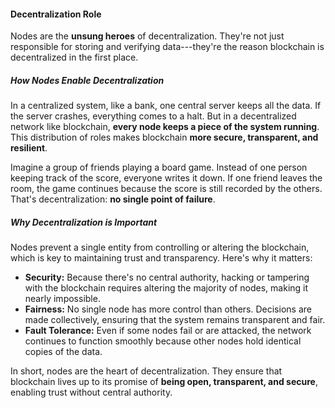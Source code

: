 #### **Decentralization Role**

Nodes are the **unsung heroes** of decentralization. They're not just responsible for storing and verifying data---they're the reason blockchain is decentralized in the first place.

##### How Nodes Enable Decentralization

In a centralized system, like a bank, one central server keeps all the data. If the server crashes, everything comes to a halt. But in a decentralized network like blockchain, **every node keeps a piece of the system running**. This distribution of roles makes blockchain **more secure, transparent, and resilient**.

Imagine a group of friends playing a board game. Instead of one person keeping track of the score, everyone writes it down. If one friend leaves the room, the game continues because the score is still recorded by the others. That's decentralization: **no single point of failure**.

##### Why Decentralization is Important

Nodes prevent a single entity from controlling or altering the blockchain, which is key to maintaining trust and transparency. Here's why it matters:

- **Security:** Because there's no central authority, hacking or tampering with the blockchain requires altering the majority of nodes, making it nearly impossible.
- **Fairness:** No single node has more control than others. Decisions are made collectively, ensuring that the system remains transparent and fair.
- **Fault Tolerance:** Even if some nodes fail or are attacked, the network continues to function smoothly because other nodes hold identical copies of the data.

In short, nodes are the heart of decentralization. They ensure that blockchain lives up to its promise of **being open, transparent, and secure**, enabling trust without central authority.
